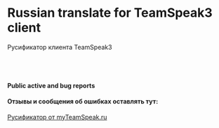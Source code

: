 # Russian translate for TeamSpeak3 client

Русификатор клиента TeamSpeak3
<br>
<br>
<br>
<br>

#### Public active and bug reports
#### Отзывы и сообщения об ошибках оставлять тут:
[Русификатор от myTeamSpeak.ru](http://myteamspeak.ru/resources/rusifikator-ot-myteamspeak-ru.165)
